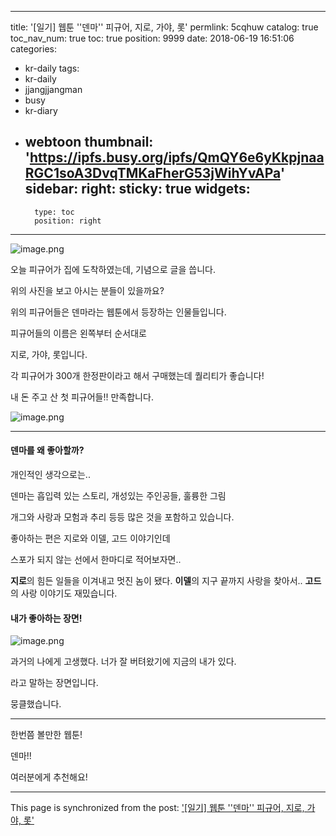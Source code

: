 
---
title: '[일기] 웹툰 ''덴마'' 피규어, 지로, 가야, 롯'
permlink: 5cqhuw
catalog: true
toc_nav_num: true
toc: true
position: 9999
date: 2018-06-19 16:51:06
categories:
- kr-daily
tags:
- kr-daily
- jjangjjangman
- busy
- kr-diary
- webtoon
thumbnail: 'https://ipfs.busy.org/ipfs/QmQY6e6yKkpjnaaRGC1soA3DvqTMKaFherG53jWihYvAPa'
sidebar:
    right:
        sticky: true
widgets:
    -
        type: toc
        position: right
---


![image.png](https://ipfs.busy.org/ipfs/QmQY6e6yKkpjnaaRGC1soA3DvqTMKaFherG53jWihYvAPa)

오늘 피규어가 집에 도착하였는데, 기념으로 글을 씁니다.

위의 사진을 보고 아시는 분들이 있을까요?

위의 피규어들은 덴마라는 웹툰에서 등장하는 인물들입니다.

피규어들의 이름은 왼쪽부터 순서대로

지로, 가야, 롯입니다.

각 피규어가 300개 한정판이라고 해서 구매했는데 퀄리티가 좋습니다!

내 돈 주고 산 첫 피규어들!! 만족합니다.

![image.png](https://ipfs.busy.org/ipfs/QmR4PPmgK2CRgcY873NjEMcSFn9kwJLorWappv83KaWSKs)

---

#### 덴마를 왜 좋아할까?

개인적인 생각으로는..

덴마는 흡입력 있는 스토리, 개성있는 주인공들, 훌륭한 그림

개그와 사랑과 모험과 추리 등등 많은 것을 포함하고 있습니다.

좋아하는 편은 지로와 이델, 고드 이야기인데

스포가 되지 않는 선에서 한마디로 적어보자면..

**지로**의 힘든 일들을 이겨내고 멋진 놈이 됐다. 
**이델**의 지구 끝까지 사랑을 찾아서..
**고드**의 사랑 이야기도 재밌습니다.

#### 내가 좋아하는 장면!

![image.png](https://ipfs.busy.org/ipfs/QmWQTVi5Bgt8mTqyQmph97AmaN3Nh6fJdZ7e8fww6agNVC)

과거의 나에게 고생했다. 너가 잘 버텨왔기에 지금의 내가 있다.

라고 말하는 장면입니다.

뭉클했습니다.

---

한번쯤 볼만한 웹툰!

덴마!!

여러분에게 추천해요!



- - -

This page is synchronized from the post: ['[일기] 웹툰 ''덴마'' 피규어, 지로, 가야, 롯'](https://steemit.com/@jacobyu/5cqhuw)

